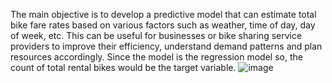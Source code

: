 The main objective is to develop a predictive model that can estimate total bike fare rates based on various factors such as weather, time of day, day of week, etc. This can be useful for businesses or bike sharing service providers to improve their efficiency, understand demand patterns and plan resources accordingly. Since the model is the regression model so, the count of total rental bikes would be the target variable.
![image](https://github.com/vaishnavi-wq/Bike-Sharing-Demand-Prediction/assets/124433164/ad2d5859-697f-4cc8-af43-6bcef347b053)
